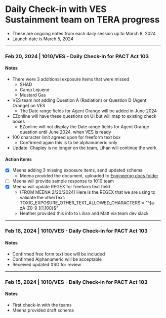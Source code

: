 # Daily Check-in with VES Sustainment team on TERA progress 
- These are ongoing notes from each daily session up to March 8, 2024
- Launch date is March 5, 2024

---
### Feb 20, 2024 | 1010/VES - Daily Check-in for PACT Act 103

#### Notes
- There were 3 additional exposure items that were missed
     - SHAD
     - Camp Lejuene
     - Mustard Gas
- VES team not adding Question A (Radiation) or Question D (Agent Orange) on VES
     - The Date range fields for Agent Orange will be added in June 2024
- EZonline will have these questions on UI but will map to existing check boxes
     - EZonline will not display the Date range fields for Agent Orange question until June 2024, when VES is ready
- 100 character limit agreed upon for freeform text box
     - Confirmed again this is to be alphanumeric only
- Update: Chapley is no longer on the team, Lihan will continue the work

#### Action items
- [x] Meena adding 3 missing exposure items, send updated schema
     - Meena provided the document, uploaded to [Engineerng docs folder](https://github.com/department-of-veterans-affairs/va.gov-team/blob/master/products/health-care/application/va-application/Toxic%20Exposure/Engineering%20docs/eeSummary_02202024.xsd) 
- [ ] Meena will provide sample response to 1010 team
- [x] Meena will update REGEX for freeform text field
     -  (FROM MEENA 2/20/2024) Here is the REGEX that we are using to validate the otherText:
TOXIC_EXPOSURE_OTHER_TEXT_ALLOWED_CHARACTERS = "^[a-zA-Z0-9 ]{1,100}$"
     - Heather provided this info to Lihan and Matt via team dev slack


--- 
### Feb 16, 2024 | 1010/VES - Daily Check-in for PACT Act 103

#### Notes
- Confirmed free form text box will be included
- Confirmed Alphanumeric will be acceptable
- Received updated XSD for review

---
### Feb 15, 2024 | 1010/VES - Daily Check-in for PACT Act 103

#### Notes
- First check-in with the teams
- Meena provided draft schema





